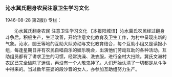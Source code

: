 ### 沁水冀氏翻身农民注意卫生学习文化

1946-08-28
第2版()
专栏：

　　沁水冀氏翻身农民
    注意卫生学习文化
    【本报阳城讯】沁水冀氏农民经过翻身斗争后，积极生产，生活改善，开始注意文化教育及卫生工作，为村中呈现出新的气象。沁水，圆王等地的互助大队劳动与文化教育结合，每个互助小组又是读报小组，每逢星期日并有农民自唱自乐的娱乐晚会，出演他们劳动互助的各种活动。互助组员都有了讲求卫生的习惯，经常洗澡、洗衣服，进行全村大扫除。冀氏文洲村农民已完全破除了迷信，再没有一个人敬鬼神了。人们开始认清了一切都是从斗争中得来的。当过数年巫婆的段沙晋的女人，亦参加互助组努力生产。

